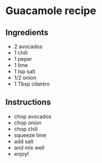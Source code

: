 # Guacamole recipe


## Ingredients

- 2 avocados
- 1 chili
- 1 peper
- 1 lime
- 1 tsp salt
- 1/2 onion
- 1 Tbsp cilantro


## Instructions

- chop avocados
- chop onion
- chop chili
- squeeze lime
- add salt
- and mix well
- enjoy!
